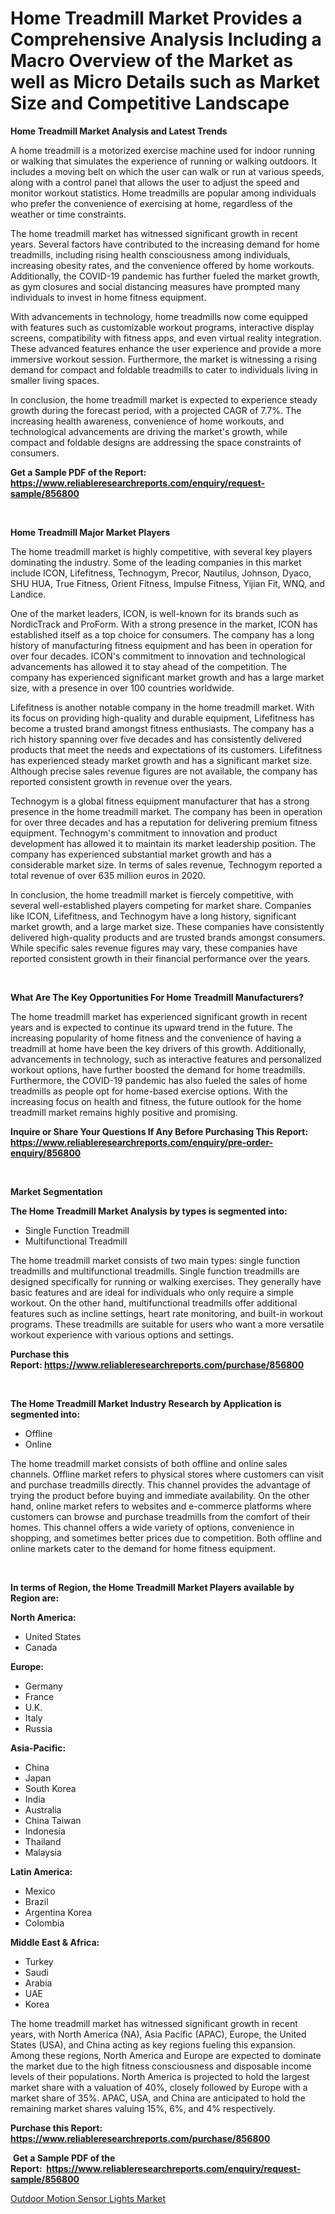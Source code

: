 <p><h1>Home Treadmill Market Provides a Comprehensive Analysis Including a Macro Overview of the Market as well as Micro Details such as Market Size and Competitive Landscape</h1></p><p><strong>Home Treadmill Market Analysis and Latest Trends</strong></p>
<p><p>A home treadmill is a motorized exercise machine used for indoor running or walking that simulates the experience of running or walking outdoors. It includes a moving belt on which the user can walk or run at various speeds, along with a control panel that allows the user to adjust the speed and monitor workout statistics. Home treadmills are popular among individuals who prefer the convenience of exercising at home, regardless of the weather or time constraints.</p><p>The home treadmill market has witnessed significant growth in recent years. Several factors have contributed to the increasing demand for home treadmills, including rising health consciousness among individuals, increasing obesity rates, and the convenience offered by home workouts. Additionally, the COVID-19 pandemic has further fueled the market growth, as gym closures and social distancing measures have prompted many individuals to invest in home fitness equipment.</p><p>With advancements in technology, home treadmills now come equipped with features such as customizable workout programs, interactive display screens, compatibility with fitness apps, and even virtual reality integration. These advanced features enhance the user experience and provide a more immersive workout session. Furthermore, the market is witnessing a rising demand for compact and foldable treadmills to cater to individuals living in smaller living spaces.</p><p>In conclusion, the home treadmill market is expected to experience steady growth during the forecast period, with a projected CAGR of 7.7%. The increasing health awareness, convenience of home workouts, and technological advancements are driving the market's growth, while compact and foldable designs are addressing the space constraints of consumers.</p></p>
<p><strong>Get a Sample PDF of the Report:&nbsp; <a href="https://www.reliableresearchreports.com/enquiry/request-sample/856800">https://www.reliableresearchreports.com/enquiry/request-sample/856800</a></strong></p>
<p>&nbsp;</p>
<p><strong>Home Treadmill Major Market Players</strong></p>
<p><p>The home treadmill market is highly competitive, with several key players dominating the industry. Some of the leading companies in this market include ICON, Lifefitness, Technogym, Precor, Nautilus, Johnson, Dyaco, SHU HUA, True Fitness, Orient Fitness, Impulse Fitness, Yijian Fit, WNQ, and Landice.</p><p>One of the market leaders, ICON, is well-known for its brands such as NordicTrack and ProForm. With a strong presence in the market, ICON has established itself as a top choice for consumers. The company has a long history of manufacturing fitness equipment and has been in operation for over four decades. ICON's commitment to innovation and technological advancements has allowed it to stay ahead of the competition. The company has experienced significant market growth and has a large market size, with a presence in over 100 countries worldwide.</p><p>Lifefitness is another notable company in the home treadmill market. With its focus on providing high-quality and durable equipment, Lifefitness has become a trusted brand amongst fitness enthusiasts. The company has a rich history spanning over five decades and has consistently delivered products that meet the needs and expectations of its customers. Lifefitness has experienced steady market growth and has a significant market size. Although precise sales revenue figures are not available, the company has reported consistent growth in revenue over the years.</p><p>Technogym is a global fitness equipment manufacturer that has a strong presence in the home treadmill market. The company has been in operation for over three decades and has a reputation for delivering premium fitness equipment. Technogym's commitment to innovation and product development has allowed it to maintain its market leadership position. The company has experienced substantial market growth and has a considerable market size. In terms of sales revenue, Technogym reported a total revenue of over 635 million euros in 2020.</p><p>In conclusion, the home treadmill market is fiercely competitive, with several well-established players competing for market share. Companies like ICON, Lifefitness, and Technogym have a long history, significant market growth, and a large market size. These companies have consistently delivered high-quality products and are trusted brands amongst consumers. While specific sales revenue figures may vary, these companies have reported consistent growth in their financial performance over the years.</p></p>
<p>&nbsp;</p>
<p><strong>What Are The Key Opportunities For Home Treadmill Manufacturers?</strong></p>
<p><p>The home treadmill market has experienced significant growth in recent years and is expected to continue its upward trend in the future. The increasing popularity of home fitness and the convenience of having a treadmill at home have been the key drivers of this growth. Additionally, advancements in technology, such as interactive features and personalized workout options, have further boosted the demand for home treadmills. Furthermore, the COVID-19 pandemic has also fueled the sales of home treadmills as people opt for home-based exercise options. With the increasing focus on health and fitness, the future outlook for the home treadmill market remains highly positive and promising.</p></p>
<p><strong>Inquire or Share Your Questions If Any Before Purchasing This Report: <a href="https://www.reliableresearchreports.com/enquiry/pre-order-enquiry/856800">https://www.reliableresearchreports.com/enquiry/pre-order-enquiry/856800</a></strong></p>
<p>&nbsp;</p>
<p><strong>Market Segmentation</strong></p>
<p><strong>The Home Treadmill Market Analysis by types is segmented into:</strong></p>
<p><ul><li>Single Function Treadmill</li><li>Multifunctional Treadmill</li></ul></p>
<p><p>The home treadmill market consists of two main types: single function treadmills and multifunctional treadmills. Single function treadmills are designed specifically for running or walking exercises. They generally have basic features and are ideal for individuals who only require a simple workout. On the other hand, multifunctional treadmills offer additional features such as incline settings, heart rate monitoring, and built-in workout programs. These treadmills are suitable for users who want a more versatile workout experience with various options and settings.</p></p>
<p><strong>Purchase this Report:&nbsp;<a href="https://www.reliableresearchreports.com/purchase/856800">https://www.reliableresearchreports.com/purchase/856800</a></strong></p>
<p>&nbsp;</p>
<p><strong>The Home Treadmill Market Industry Research by Application is segmented into:</strong></p>
<p><ul><li>Offline</li><li>Online</li></ul></p>
<p><p>The home treadmill market consists of both offline and online sales channels. Offline market refers to physical stores where customers can visit and purchase treadmills directly. This channel provides the advantage of trying the product before buying and immediate availability. On the other hand, online market refers to websites and e-commerce platforms where customers can browse and purchase treadmills from the comfort of their homes. This channel offers a wide variety of options, convenience in shopping, and sometimes better prices due to competition. Both offline and online markets cater to the demand for home fitness equipment.</p></p>
<p>&nbsp;</p>
<p><strong>In terms of Region, the Home Treadmill Market Players available by Region are:</strong></p>
<p>
    <p> <strong> North America: </strong>
        <ul>
            <li>United States</li>
            <li>Canada</li>
        </ul>
        </p> 
    <p> <strong> Europe: </strong>
        <ul>
            <li>Germany</li>
            <li>France</li>
            <li>U.K.</li>
            <li>Italy</li>
            <li>Russia</li>
        </ul>
        </p> 
    <p> <strong> Asia-Pacific: </strong>
        <ul>
            <li>China</li>
            <li>Japan</li>
            <li>South Korea</li>
            <li>India</li>
            <li>Australia</li>
            <li>China Taiwan</li>
            <li>Indonesia</li>
            <li>Thailand</li>
            <li>Malaysia</li>
        </ul>
        </p> 
    <p> <strong> Latin America: </strong>
        <ul>
            <li>Mexico</li>
            <li>Brazil</li>
            <li>Argentina Korea</li>
            <li>Colombia</li>
        </ul>
        </p> 
    <p> <strong> Middle East & Africa: </strong>
        <ul>
            <li>Turkey</li>
            <li>Saudi</li>
            <li>Arabia</li>
            <li>UAE</li>
            <li>Korea</li>
        </ul>
    </p>
    </p>
<p><p>The home treadmill market has witnessed significant growth in recent years, with North America (NA), Asia Pacific (APAC), Europe, the United States (USA), and China acting as key regions fueling this expansion. Among these regions, North America and Europe are expected to dominate the market due to the high fitness consciousness and disposable income levels of their populations. North America is projected to hold the largest market share with a valuation of 40%, closely followed by Europe with a market share of 35%. APAC, USA, and China are anticipated to hold the remaining market shares valuing 15%, 6%, and 4% respectively.</p></p>
<p><strong>Purchase this Report: <a href="https://www.reliableresearchreports.com/purchase/856800">https://www.reliableresearchreports.com/purchase/856800</a></strong></p>
<p>&nbsp;<strong>Get a Sample PDF of the Report:&nbsp;&nbsp;<a href="https://www.reliableresearchreports.com/enquiry/request-sample/856800">https://www.reliableresearchreports.com/enquiry/request-sample/856800</a></strong></p>
<p><strong></strong></p>
<p><p><a href="https://github.com/RoccoManning/Market-Research-Report-List-3/blob/main/outdoor-motion-sensor-lights-market.md">Outdoor Motion Sensor Lights Market</a></p></p>
